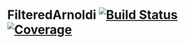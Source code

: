 # FilteredArnoldi [![Build Status](https://github.com/pablosanjose/FilteredArnoldi.jl/workflows/CI/badge.svg)](https://github.com/pablosanjose/FilteredArnoldi.jl/actions) [![Coverage](https://codecov.io/gh/pablosanjose/FilteredArnoldi.jl/branch/master/graph/badge.svg)](https://codecov.io/gh/pablosanjose/FilteredArnoldi.jl)
